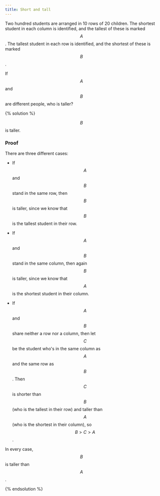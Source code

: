 ```yaml
---
title: Short and tall
---
```


Two hundred students are arranged in 10 rows of 20 children. The shortest
student in each column is identified, and the tallest of these is marked $$ A $$. The
tallest student in each row is identified, and the shortest of these is marked
$$ B $$.

If $$ A $$ and $$ B $$ are different people, who is taller?

{% solution %}

$$ B $$ is taller.

### Proof

There are three different cases:

* If $$ A $$ and $$ B $$ stand in the same row, then $$ B $$ is taller, since we know
that $$ B $$ is the tallest student in their row.

* If $$ A $$ and $$ B $$ stand in the same column, then again $$ B $$ is taller, since
we know that $$ A $$ is the shortest student in their column.

* If $$ A $$ and $$ B $$ share neither a row nor a column, then let $$ C $$ be the
student who's in the same column as $$ A $$ and the same row as $$ B $$. Then
$$ C $$ is shorter than $$ B $$ (who is the tallest in their row) and taller than
$$ A $$ (who is the shortest in their column), so $$ B > C > A $$.

In every case, $$ B $$ is taller than $$ A $$.

{% endsolution %}
